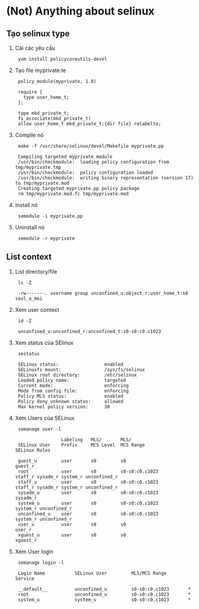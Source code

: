 # (Not) Anything about selinux

## Tạo selinux type

1. Cài các yêu cầu

        yum install policycoreutils-devel

2. Tạo file myprivate.te

        policy_module(myprivate, 1.0)

        require {
          type user_home_t;
        };

        type mkd_private_t;
        fs_associate(mkd_private_t)
        allow user_home_t mkd_private_t:{dir file} relabelto;

3. Compile nó

        make -f /usr/share/selinux/devel/Makefile myprivate.pp

        Compiling targeted myprivate module
        /usr/bin/checkmodule:  loading policy configuration from tmp/myprivate.tmp
        /usr/bin/checkmodule:  policy configuration loaded
        /usr/bin/checkmodule:  writing binary representation (version 17) to tmp/myprivate.mod
        Creating targeted myprivate.pp policy package
        rm tmp/myprivate.mod.fc tmp/myprivate.mod

4. Install nó

        semodule -i myprivate.pp

5. Uninstall nó

        semodule -r myprivate

## List context

1. List directory/file

        ls -Z

        -rw-------. username group unconfined_u:object_r:user_home_t:s0 seul_a_moi

2. Xem user context

        id -Z

        unconfined_u:unconfined_r:unconfined_t:s0-s0:c0.c1023

3. Xem status của SElinux

        sestatus

        SELinux status:                 enabled
        SELinuxfs mount:                /sys/fs/selinux
        SELinux root directory:         /etc/selinux
        Loaded policy name:             targeted
        Current mode:                   enforcing
        Mode from config file:          enforcing
        Policy MLS status:              enabled
        Policy deny_unknown status:     allowed
        Max kernel policy version:      30

4. Xem Users của SELinux

        semanage user -l

                        Labeling   MLS/       MLS/
        SELinux User    Prefix     MCS Level  MCS Range                      SELinux Roles

        guest_u         user       s0         s0                             guest_r
        root            user       s0         s0-s0:c0.c1023                 staff_r sysadm_r system_r unconfined_r
        staff_u         user       s0         s0-s0:c0.c1023                 staff_r sysadm_r system_r unconfined_r
        sysadm_u        user       s0         s0-s0:c0.c1023                 sysadm_r
        system_u        user       s0         s0-s0:c0.c1023                 system_r unconfined_r
        unconfined_u    user       s0         s0-s0:c0.c1023                 system_r unconfined_r
        user_u          user       s0         s0                             user_r
        xguest_u        user       s0         s0                             xguest_r

5. Xem User login

        semanage login -l

        Login Name           SELinux User         MLS/MCS Range        Service

        __default__          unconfined_u         s0-s0:c0.c1023       *
        root                 unconfined_u         s0-s0:c0.c1023       *
        system_u             system_u             s0-s0:c0.c1023       *

